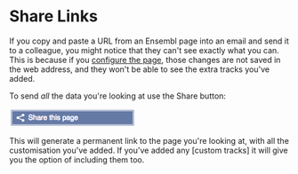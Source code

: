 # Share Links

If you copy and paste a URL from an Ensembl page into an email and send it to a colleague, you might notice that they can't see exactly what you can. This is because if you [configure the page](configure_menu.md), those changes are not saved in the web address, and they won't be able to see the extra tracks you've added.

To send *all* the data you're looking at use the Share button:

![Share](share.png)

This will generate a permanent link to the page you're looking at, with all the customisation you've added. If you've added any [custom tracks] it will give you the option of including them too.
